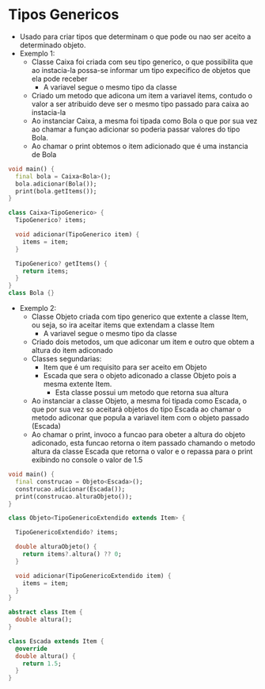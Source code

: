 # Tipos Genericos
- Usado para criar tipos que determinam o que pode ou nao ser aceito a determinado objeto.
- Exemplo 1:
    - Classe Caixa foi criada com seu tipo generico, o que possibilita que ao instacia-la possa-se informar um tipo expecifico de objetos que ela pode receber
        - A variavel segue o mesmo tipo da classe
    - Criado um metodo que adicona um item a variavel items, contudo o valor a ser atribuido deve ser o mesmo tipo passado para caixa ao instacia-la
    - Ao instanciar Caixa, a mesma foi tipada como Bola o que por sua vez ao chamar a funçao adicionar so poderia passar valores do tipo Bola.
    - Ao chamar o print obtemos o item adicionado que é uma instancia de Bola
```dart
void main() {
  final bola = Caixa<Bola>();
  bola.adicionar(Bola());
  print(bola.getItems());
}

class Caixa<TipoGenerico> {
  TipoGenerico? items;

  void adicionar(TipoGenerico item) {
    items = item;
  }

  TipoGenerico? getItems() {
    return items;
  }
}
class Bola {}
```
- Exemplo 2:
    - Classe Objeto criada com tipo generico que extente a classe Item, ou seja, so ira aceitar items que extendam a classe Item
        - A variavel segue o mesmo tipo da classe
    - Criado dois metodos, um que adiconar um item e outro que obtem a altura do item adiconado
    - Classes segundarias:
        - Item que é um requisito para ser aceito em Objeto
        - Escada que sera o objeto adiconado a classe Objeto pois a mesma extente Item. 
            - Esta classe possui um metodo que retorna sua altura
    - Ao instanciar a classe Objeto, a mesma foi tipada como Escada, o que por sua vez so aceitará objetos do tipo Escada ao chamar o metodo adiconar que popula a variavel item com o objeto passado (Escada)
    - Ao chamar o print, invoco a funcao para obeter a altura do objeto adiconado, esta funcao retorna o item passado chamando o metodo altura da classe Escada que retorna o valor e o repassa para o print exibindo no console o valor de 1.5
```dart
void main() {
  final construcao = Objeto<Escada>();
  construcao.adicionar(Escada());
  print(construcao.alturaObjeto());
}

class Objeto<TipoGenericoExtendido extends Item> {

  TipoGenericoExtendido? items;

  double alturaObjeto() {
    return items?.altura() ?? 0;
  }

  void adicionar(TipoGenericoExtendido item) {
    items = item;
  }
}

abstract class Item {
  double altura();
}

class Escada extends Item {
  @override
  double altura() {
    return 1.5;
  }
}

```